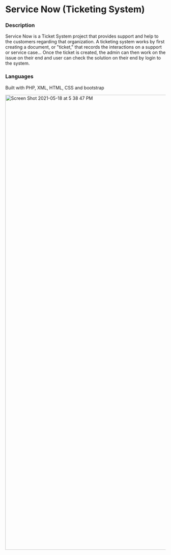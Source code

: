 # Service Now (Ticketing System)
### Description
Service Now is a Ticket System project that provides support and help to the customers regarding that organization. A ticketing system works by first creating a document, or "ticket," that records the interactions on a support or service case... Once the ticket is created, the admin can then work on the issue on their end and user can check the solution on their end by login to the system.
### Languages
Built with PHP, XML, HTML, CSS and bootstrap

<img width="1431" alt="Screen Shot 2021-05-18 at 5 38 47 PM" src="https://user-images.githubusercontent.com/71792075/119274782-9c574c00-bbdf-11eb-91b2-7b717ad10eb2.png">

